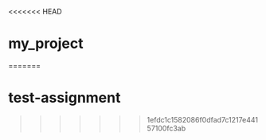 <<<<<<< HEAD
# my_project
=======
# test-assignment

>>>>>>> 1efdc1c1582086f0dfad7c1217e44157100fc3ab
